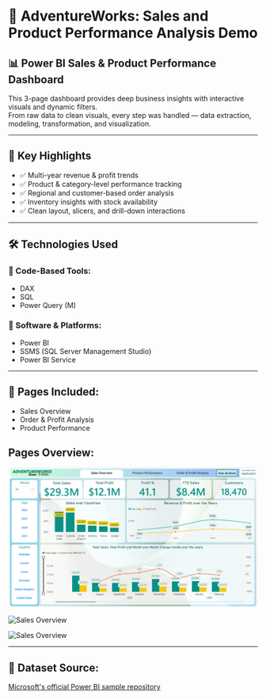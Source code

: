 # 🚀 AdventureWorks: Sales and Product Performance Analysis Demo

## 📊 Power BI Sales & Product Performance Dashboard

This 3-page dashboard provides deep business insights with interactive visuals and dynamic filters.  
From raw data to clean visuals, every step was handled — data extraction, modeling, transformation, and visualization.

---

## 🎯 Key Highlights

- ✅ Multi-year revenue & profit trends
- ✅ Product & category-level performance tracking
- ✅ Regional and customer-based order analysis
- ✅ Inventory insights with stock availability
- ✅ Clean layout, slicers, and drill-down interactions

---

## 🛠️ Technologies Used

### 🔹 Code-Based Tools:

- DAX
- SQL
- Power Query (M)

### 🔹 Software & Platforms:

- Power BI
- SSMS (SQL Server Management Studio)
- Power BI Service

---

## 📁 Pages Included:

- Sales Overview
- Order & Profit Analysis
- Product Performance

## Pages Overview:

![Sales Overview](/Pages/1-SalesOverview.png)

![Sales Overview](/Pages/2-Order&Profit.jpg)

![Sales Overview](/Pages/3-ProductPerformance.jpg)

---

## 🔗 Dataset Source:

[Microsoft's official Power BI sample repository](https://github.com/microsoft/powerbi-desktop-samples/tree/main/DAX)
